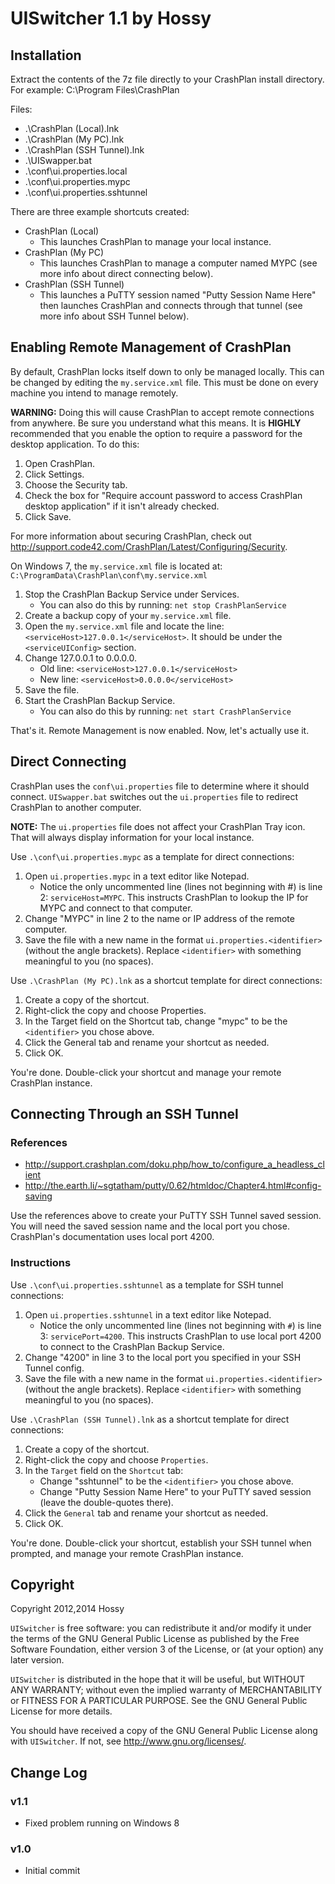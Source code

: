 UISwitcher 1.1 by Hossy
=======================

Installation
------------
Extract the contents of the 7z file directly to your CrashPlan install directory.
For example: C:\Program Files\CrashPlan

Files:

- .\CrashPlan (Local).lnk
- .\CrashPlan (My PC).lnk
- .\CrashPlan (SSH Tunnel).lnk
- .\UISwapper.bat
- .\conf\ui.properties.local
- .\conf\ui.properties.mypc
- .\conf\ui.properties.sshtunnel

There are three example shortcuts created:

- CrashPlan (Local)
  - This launches CrashPlan to manage your local instance.
- CrashPlan (My PC)
  - This launches CrashPlan to manage a computer named MYPC (see more info about
    direct connecting below).
- CrashPlan (SSH Tunnel)
  - This launches a PuTTY session named "Putty Session Name Here" then launches
    CrashPlan and connects through that tunnel (see more info about SSH Tunnel
    below).


Enabling Remote Management of CrashPlan
---------------------------------------
By default, CrashPlan locks itself down to only be managed locally.  This can be
changed by editing the `my.service.xml` file.  This must be done on every machine
you intend to manage remotely.

**WARNING:** Doing this will cause CrashPlan to accept remote connections from
anywhere.  Be sure you understand what this means.  It is **HIGHLY** recommended
that you enable the option to require a password for the desktop application. To do
this:

1. Open CrashPlan.
2. Click Settings.
3. Choose the Security tab.
4. Check the box for "Require account password to access CrashPlan desktop
   application" if it isn't already checked.
5. Click Save.

For more information about securing CrashPlan, check out <http://support.code42.com/CrashPlan/Latest/Configuring/Security>.

On Windows 7, the `my.service.xml` file is located at:
`C:\ProgramData\CrashPlan\conf\my.service.xml`

1. Stop the CrashPlan Backup Service under Services.
   - You can also do this by running: `net stop CrashPlanService`
2. Create a backup copy of your `my.service.xml` file.
3. Open the `my.service.xml` file and locate the line:
   `<serviceHost>127.0.0.1</serviceHost>`.  It should be under the
   `<serviceUIConfig>` section.
4. Change 127.0.0.1 to 0.0.0.0.
   - Old line: `<serviceHost>127.0.0.1</serviceHost>`
   - New line: `<serviceHost>0.0.0.0</serviceHost>`
5. Save the file.
6. Start the CrashPlan Backup Service.
   - You can also do this by running: `net start CrashPlanService`

That's it.  Remote Management is now enabled.  Now, let's actually use it.


Direct Connecting
-----------------
CrashPlan uses the `conf\ui.properties` file to determine where it should connect.
`UISwapper.bat` switches out the `ui.properties` file to redirect CrashPlan to
another computer.

**NOTE:** The `ui.properties` file does not affect your CrashPlan Tray icon.  That
will always display information for your local instance.

Use `.\conf\ui.properties.mypc` as a template for direct connections:

1. Open `ui.properties.mypc` in a text editor like Notepad.
   - Notice the only uncommented line (lines not beginning with #) is line 2:
     `serviceHost=MYPC`.  This instructs CrashPlan to lookup the IP for MYPC and
	 connect to that computer.
2. Change "MYPC" in line 2 to the name or IP address of the remote computer.
3. Save the file with a new name in the format `ui.properties.<identifier>`
   (without the angle brackets).  Replace `<identifier>` with something meaningful
   to you (no spaces).

Use `.\CrashPlan (My PC).lnk` as a shortcut template for direct connections:

1. Create a copy of the shortcut.
2. Right-click the copy and choose Properties.
3. In the Target field on the Shortcut tab, change "mypc" to be the `<identifier>`
   you chose above.
4. Click the General tab and rename your shortcut as needed.
5. Click OK.

You're done.  Double-click your shortcut and manage your remote CrashPlan instance.


Connecting Through an SSH Tunnel
--------------------------------
### References ###

- <http://support.crashplan.com/doku.php/how_to/configure_a_headless_client>
- <http://the.earth.li/~sgtatham/putty/0.62/htmldoc/Chapter4.html#config-saving>

Use the references above to create your PuTTY SSH Tunnel saved session.  You will
need the saved session name and the local port you chose.  CrashPlan's
documentation uses local port 4200.

### Instructions ###

Use `.\conf\ui.properties.sshtunnel` as a template for SSH tunnel connections:

1. Open `ui.properties.sshtunnel` in a text editor like Notepad.
   - Notice the only uncommented line (lines not beginning with `#`) is line 3:
     `servicePort=4200`.  This instructs CrashPlan to use local port 4200 to
	 connect to the CrashPlan Backup Service.
2. Change "4200" in line 3 to the local port you specified in your SSH Tunnel config.
3. Save the file with a new name in the format `ui.properties.<identifier>`
   (without the angle brackets).  Replace `<identifier>` with something meaningful
   to you (no spaces).

Use `.\CrashPlan (SSH Tunnel).lnk` as a shortcut template for direct connections:

1. Create a copy of the shortcut.
2. Right-click the copy and choose `Properties`.
3. In the `Target` field on the `Shortcut` tab:
   - Change "sshtunnel" to be the `<identifier>` you chose above.
   - Change "Putty Session Name Here" to your PuTTY saved session (leave the
     double-quotes there).
4. Click the `General` tab and rename your shortcut as needed.
5. Click OK.

You're done.  Double-click your shortcut, establish your SSH tunnel when prompted,
and manage your remote CrashPlan instance.

Copyright
---------
Copyright 2012,2014 Hossy

`UISwitcher` is free software: you can redistribute it and/or modify
it under the terms of the GNU General Public License as published by
the Free Software Foundation, either version 3 of the License, or
(at your option) any later version.

`UISwitcher` is distributed in the hope that it will be useful,
but WITHOUT ANY WARRANTY; without even the implied warranty of
MERCHANTABILITY or FITNESS FOR A PARTICULAR PURPOSE.  See the
GNU General Public License for more details.

You should have received a copy of the GNU General Public License
along with `UISwitcher`.  If not, see <http://www.gnu.org/licenses/>.

Change Log
----------
### v1.1 ###
- Fixed problem running on Windows 8

### v1.0 ###
- Initial commit

